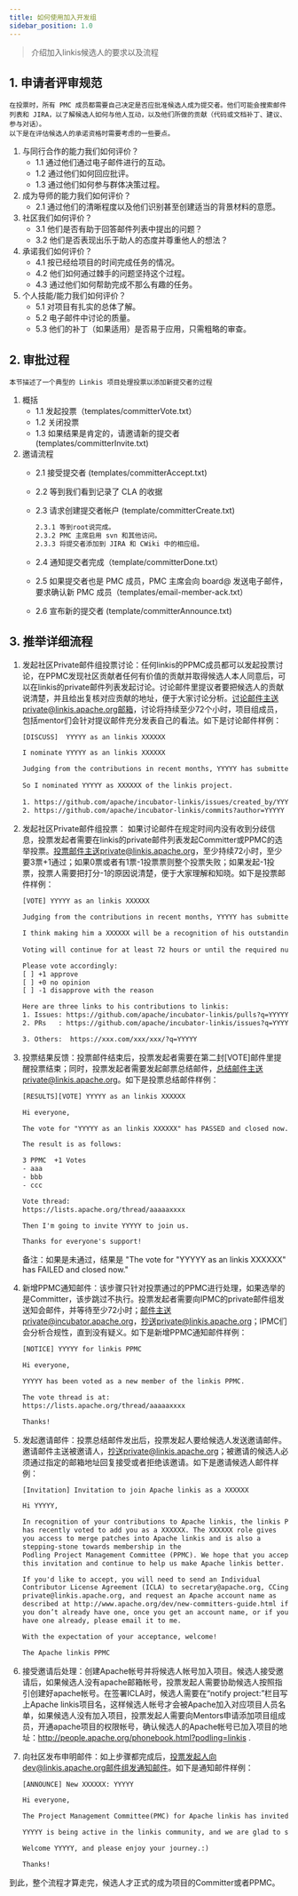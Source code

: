 ```yaml
---
title: 如何使用加入开发组
sidebar_position: 1.0
---
```

> 介绍加入linkis候选人的要求以及流程

## 1. 申请者评审规范
    在投票时，所有 PMC 成员都需要自己决定是否应批准候选人成为提交者。他们可能会搜索邮件列表和 JIRA，以了解候选人如何与他人互动，以及他们所做的贡献（代码或文档补丁、建议、参与对话）。
    以下是在评估候选人的承诺资格时需要考虑的一些要点。
1. 与同行合作的能力我们如何评价？
   - 1.1 通过他们通过电子邮件进行的互动。
   - 1.2 通过他们如何回应批评。
   - 1.3 通过他们如何参与群体决策过程。
2. 成为导师的能力我们如何评价？  
   - 2.1 通过他们的清晰程度以及他们识别甚至创建适当的背景材料的意愿。
3. 社区我们如何评价？
   - 3.1 他们是否有助于回答邮件列表中提出的问题？
   - 3.2 他们是否表现出乐于助人的态度并尊重他人的想法？
4. 承诺我们如何评价？
   - 4.1 按已经给项目的时间完成任务的情况。
   - 4.2 他们如何通过棘手的问题坚持这个过程。
   - 4.3 通过他们如何帮助完成不那么有趣的任务。
5. 个人技能/能力我们如何评价？
   - 5.1 对项目有扎实的总体了解。
   - 5.2 电子邮件中讨论的质量。
   - 5.3 他们的补丁（如果适用）是否易于应用，只需粗略的审查。

## 2. 审批过程
    本节描述了一个典型的 Linkis 项目处理投票以添加新提交者的过程
1. 概括 
    - 1.1 发起投票（templates/committerVote.txt）
    - 1.2 关闭投票 
    - 1.3 如果结果是肯定的，请邀请新的提交者 (templates/committerInvite.txt)
2. 邀请流程
    - 2.1 接受提交者 (templates/committerAccept.txt)
    - 2.2 等到我们看到记录了 CLA 的收据
    - 2.3 请求创建提交者帐户 (template/committerCreate.txt)
        ```html
        2.3.1 等到root说完成。
        2.3.2 PMC 主席启用 svn 和其他访问。
        2.3.3 将提交者添加到 JIRA 和 CWiki 中的相应组。
        ```

    - 2.4 通知提交者完成（template/committerDone.txt）
    - 2.5 如果提交者也是 PMC 成员，PMC 主席会向 board@ 发送电子邮件，要求确认新 PMC 成员（templates/email-member-ack.txt）
    - 2.6 宣布新的提交者 (template/committerAnnounce.txt)
## 3. 推举详细流程
1. 发起社区Private邮件组投票讨论：任何linkis的PPMC成员都可以发起投票讨论，在PPMC发现社区贡献者任何有价值的贡献并取得候选人本人同意后，可以在linkis的private邮件列表发起讨论。讨论邮件里提议者要把候选人的贡献说清楚，并且给出复核对应贡献的地址，便于大家讨论分析。讨论邮件主送private@linkis.apache.org邮箱，讨论将持续至少72个小时，项目组成员，包括mentor们会针对提议邮件充分发表自己的看法。如下是讨论邮件样例：
    ```html 
    [DISCUSS]  YYYYY as an linkis XXXXXX

    I nominate YYYYY as an linkis XXXXXX
 
    Judging from the contributions in recent months, YYYYY has submitted many implementations[1],[2] to the project and improved the management module for the project. During the optimization and improvement period of the project, it is hoped that more people will participate in the actual project optimization and improvement, to let the project more perfect and easier to use.
  
    So I nominated YYYYY as XXXXXX of the linkis project.
  
    1. https://github.com/apache/incubator-linkis/issues/created_by/YYYYY 
    2. https://github.com/apache/incubator-linkis/commits?author=YYYYY 
    ```
    
2. 发起社区Private邮件组投票： 如果讨论邮件在规定时间内没有收到分歧信息，投票发起者需要在linkis的private邮件列表发起Committer或PPMC的选举投票。投票邮件主送private@linkis.apache.org，至少持续72小时，至少要3票+1通过；如果0票或者有1票-1投票票则整个投票失败；如果发起-1投票，投票人需要把打分-1的原因说清楚，便于大家理解和知晓。如下是投票邮件样例：
    ```html
    [VOTE] YYYYY as an linkis XXXXXX
  
    Judging from the contributions in recent months, YYYYY has submitted many implementations[1],[2],[3] to the project and improved the management module for the project. During the optimization and improvement period of the project, it is hoped that more people will participate in the actual project optimization and improvement, to let the project more perfect and easier to use.

    I think making him a XXXXXX will be a recognition of his outstanding work for linkis. So, I am happy to call VOTE to accept YYYYY as an linkis XXXXXX.
  
    Voting will continue for at least 72 hours or until the required number of votes is reached.
 
    Please vote accordingly:
    [ ] +1 approve
    [ ] +0 no opinion
    [ ] -1 disapprove with the reason  
   
    Here are three links to his contributions to linkis:
    1. Issues: https://github.com/apache/incubator-linkis/pulls?q=YYYYY
    2. PRs   : https://github.com/apache/incubator-linkis/issues?q=YYYYY

    3. Others:  https://xxx.com/xxx/xxx/?q=YYYYY
    ```
3. 投票结果反馈：投票邮件结束后，投票发起者需要在第二封[VOTE]邮件里提醒投票结束；同时，投票发起者需要发起邮票总结邮件，总结邮件主送private@linkis.apache.org。如下是投票总结邮件样例：
    ```html
    [RESULTS][VOTE] YYYYY as an linkis XXXXXX

    Hi everyone,

    The vote for "YYYYY as an linkis XXXXXX" has PASSED and closed now.

    The result is as follows:

    3 PPMC  +1 Votes
    - aaa
    - bbb
    - ccc

    Vote thread:
    https://lists.apache.org/thread/aaaaaxxxx

    Then I'm going to invite YYYYY to join us.

    Thanks for everyone's support!   
    ```
   备注：如果是未通过，结果是 "The vote for "YYYYY as an linkis XXXXXX" has FAILED and closed now."
4. 新增PPMC通知邮件：该步骤只针对投票通过的PPMC进行处理，如果选举的是Committer，该步跳过不执行。投票发起者需要向IPMC的private邮件组发送知会邮件，并等待至少72小时；邮件主送private@incubator.apache.org，抄送private@linkis.apache.org；IPMC们会分析合规性，直到没有疑义。如下是新增PPMC通知邮件样例：
    ```html
    [NOTICE] YYYYY for linkis PPMC

    Hi everyone,

    YYYYY has been voted as a new member of the linkis PPMC. 

    The vote thread is at:
    https://lists.apache.org/thread/aaaaaxxxx

    Thanks!
    ```
    
5. 发起邀请邮件：投票总结邮件发出后，投票发起人要给候选人发送邀请邮件。邀请邮件主送被邀请人，抄送private@linkis.apache.org；被邀请的候选人必须通过指定的邮箱地址回复接受或者拒绝该邀请。如下是邀请候选人邮件样例：
    ```html
    [Invitation] Invitation to join Apache linkis as a XXXXXX

    Hi YYYYY,

    In recognition of your contributions to Apache linkis, the linkis PPMC
    has recently voted to add you as a XXXXXX. The XXXXXX role gives
    you access to merge patches into Apache linkis and is also a
    stepping-stone towards membership in the
    Podling Project Management Committee (PPMC). We hope that you accept
    this invitation and continue to help us make Apache linkis better.

    If you'd like to accept, you will need to send an Individual
    Contributor License Agreement (ICLA) to secretary@apache.org, CCing
    private@linkis.apache.org, and request an Apache account name as
    described at http://www.apache.org/dev/new-committers-guide.html if
    you don’t already have one, once you get an account name, or if you
    have one already, please email it to me.

    With the expectation of your acceptance, welcome!

    The Apache linkis PPMC
    ```
6. 接受邀请后处理：创建Apache帐号并将候选人帐号加入项目。候选人接受邀请后，如果候选人没有apache邮箱帐号，投票发起人需要协助候选人按照指引创建好apache帐号。在签署ICLA时，候选人需要在“notify project:”栏目写上Apache linkis项目名，这样候选人帐号才会被Apache加入对应项目人员名单，如果候选人没有加入项目，投票发起人需要向Mentors申请添加项目组成员，开通apache项目的权限帐号，确认候选人的Apache帐号已加入项目的地址：http://people.apache.org/phonebook.html?podling=linkis .

    
7. 向社区发布申明邮件：如上步骤都完成后，投票发起人向dev@linkis.apache.org邮件组发通知邮件。如下是通知邮件样例：
    ```html
    [ANNOUNCE] New XXXXXX: YYYYY

    Hi everyone,

    The Project Management Committee(PMC) for Apache linkis has invited YYYYY to become a XXXXXX and we are pleased to announce that he has accepted.

    YYYYY is being active in the linkis community, and we are glad to see his more interactions with the community in the future.

    Welcome YYYYY, and please enjoy your journey.:)

    Thanks!
    ```
  到此，整个流程才算走完，候选人才正式的成为项目的Committer或者PPMC。
